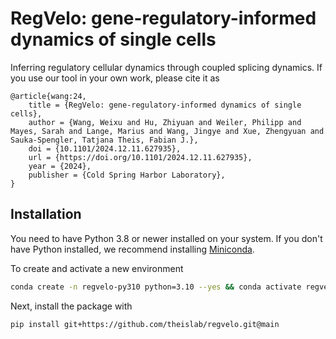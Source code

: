 # RegVelo: gene-regulatory-informed dynamics of single cells

Inferring regulatory cellular dynamics through coupled splicing dynamics. If you use our tool in your own work, please cite it as

```
@article{wang:24,
    title = {RegVelo: gene-regulatory-informed dynamics of single cells},
    author = {Wang, Weixu and Hu, Zhiyuan and Weiler, Philipp and Mayes, Sarah and Lange, Marius and Wang, Jingye and Xue, Zhengyuan and Sauka-Spengler, Tatjana Theis, Fabian J.},
    doi = {10.1101/2024.12.11.627935},
    url = {https://doi.org/10.1101/2024.12.11.627935},
    year = {2024},
    publisher = {Cold Spring Harbor Laboratory},
}
```

## Installation

You need to have Python 3.8 or newer installed on your system. If you don't have
Python installed, we recommend installing [Miniconda](https://docs.conda.io/en/latest/miniconda.html).

To create and activate a new environment

```bash
conda create -n regvelo-py310 python=3.10 --yes && conda activate regvelo-py310
```

Next, install the package with

```bash
pip install git+https://github.com/theislab/regvelo.git@main
```
